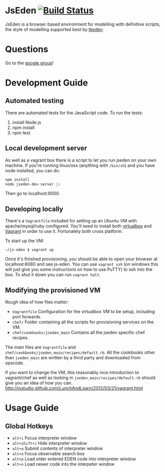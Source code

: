 # JsEden [![Build Status](https://secure.travis-ci.org/EMGroup/js-eden.png?branch=master)](https://travis-ci.org/EMGroup/js-eden)

JsEden is a browser based environment for modelling with definitive scripts, the style of modelling supported best by [tkeden](http://www2.warwick.ac.uk/fac/sci/dcs/research/em/software/eden/).

# Questions

Go to the [google group](https://groups.google.com/forum/#!forum/jseden)!

# Development Guide

## Automated testing

There are automated tests for the JavaScript code. To run the tests:

1) install Node.js
2) npm install
3) npm test

## Local development server

As well as a vagrant box there is a script to let you run jseden on your own
machine. If you're running linux/osx (anything with `/bin/sh`) and you have
node installed, you can do:

```javascript
npm install
node jseden-dev-server.js
```

Then go to localhost:8000.

## Developing locally

There's a `Vagrantfile` included for setting up an Ubuntu VM with apache/mysql/ruby configured. You'll need to install both [virtualbox](https://www.virtualbox.org/) and [Vagrant](http://vagrantup.com/) in order to use it. Fortunately both cross platform.

To start up the VM:

```~/js-eden $ vagrant up```

Once it's finished provisioning, you should be able to open your browser at localhost:8080 and see js-eden. You can use `vagrant ssh` (on windows this will just give you some instructions on how to use PuTTY) to ssh into the box. To shut it down you can run `vagrant halt`.

## Modifying the provisioned VM

Rough idea of how files matter:

* `Vagrantfile` Configuration for the virtualbox VM to be setup, including port forwards.
* `chef/` Folder containing all the scripts for provisioning services on the VM.
* `chef/cookbooks/jseden_main` Contains all the jseden specific chef recipes.

The main files are `Vagrantfile` and `chef/cookbooks/jseden_main/recipes/default.rb`. All the cookbooks other than `jseden_main` are written by a third party and downloaded from opscode.

If you want to change the VM, this reasonably nice introduction to vagrant/chef as well as looking in `jseden_main/recipes/default.rb` should give you an idea of how you can.
http://iostudio.github.com/LunchAndLearn/2012/03/21/vagrant.html


# Usage Guide

## Global Hotkeys

* `alt+i` Focus interpreter window
* `alt+shift+i` Hide interpreter window
* `alt+a` Submit contents of interpreter window
* `alt+o` Focus observable search box
* `alt+p` Load older entered EDEN code into interpreter window
* `alt+n` Load newer code into the interpeter window

